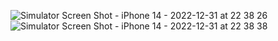 
![Simulator Screen Shot - iPhone 14 - 2022-12-31 at 22 38 26](https://user-images.githubusercontent.com/80859185/210154121-c7c376f8-817e-4985-8449-4b817f360f96.png)
![Simulator Screen Shot - iPhone 14 - 2022-12-31 at 22 38 38](https://user-images.githubusercontent.com/80859185/210154124-5efebe4e-9910-4f60-af91-12ff64c6ecc9.png)
